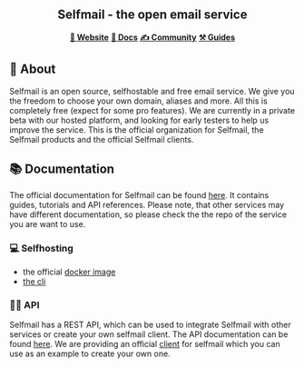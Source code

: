 <p align="center">
    <img src="">
    <h2 align="center">Selfmail - the open email service</h2>
    <p align="center">
        <a href="https://selfmail.app"><b>🛜 Website</b></a>
        <a href="https://docs.selfmail.app"><b>📄 Docs</b></a>
        <a href="https://discord.com"><b>✍️ Community</b></a>
        <a href="./guides.md"><b>⚒️ Guides</b></a>
    </p>
</p>

## 📝 About

Selfmail is an open source, selfhostable and free email service. We give you the freedom to choose your own domain, aliases and more. All this is completely free (expect for some pro features). We are currently in a private beta with our hosted platform, and looking for early testers to help us improve the service. This is the official organization for Selfmail, the Selfmail products and the official Selfmail clients.

## 📚 Documentation

The official documentation for Selfmail can be found [here](https://docs.selfmail.app). It contains guides, tutorials and API references. Please note, that other services may have different documentation, so please check the the repo of the service you are want to use.

### 💻 Selfhosting

- the official [docker image](https://hub.docker.com/)
- [the cli](https://docs.selfmail.app/cli)

### 👨‍💻 API

Selfmail has a REST API, which can be used to integrate Selfmail with other services or create your own selfmail client. The API documentation can be found [here](https://docs.selfmail.app/api). We are providing an official [client](https://grids.email) for selfmail which you can use as an example to create your own one.
